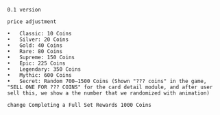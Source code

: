     0.1 version 
    
    price adjustment
    
    •	Classic: 10 Coins
	•	Silver: 20 Coins
	•	Gold: 40 Coins
	•	Rare: 80 Coins
	•	Supreme: 150 Coins
	•	Epic: 225 Coins
	•	Legendary: 350 Coins
	•	Mythic: 600 Coins
	•	Secret: Random 700–1500 Coins (Shown "??? coins" in the game, "SELL ONE FOR ??? COINS" for the card detail module, and after user sell this, we show a the number that we randomized with animation)

    change Completing a Full Set Rewards 1000 Coins


